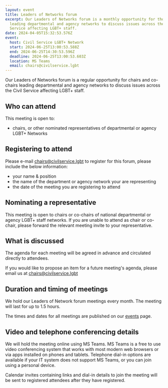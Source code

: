 ```yaml
---
layout: event
title: Leaders of Networks forum
excerpt: Our Leaders of Networks forum is a monthly opportunity for those
  leading departmental and agency networks to discuss issues across the Civil
  Service affecting LGBT+ staff.
date: 2024-04-05T15:32:53.576Z
event:
  host: Civil Service LGBT+ Network
  start: 2024-06-25T13:00:53.588Z
  end: 2024-06-25T14:30:53.596Z
  deadline: 2024-06-25T13:00:53.603Z
  location: MS Teams
  email: chairs@civilservice.lgbt
---
```

Our Leaders of Networks forum is a regular opportunity for chairs and co-chairs leading departmental and agency networks to discuss issues across the Civil Service affecting LGBT+ staff.

## Who can attend

This meeting is open to:

* chairs, or other nominated representatives of departmental or agency LGBT+ Networks

## Registering to attend

Please e-mail [chairs@civilservice.lgbt](mailto:chairs@civilservice.lgbt) to register for this forum, please include the below information:

* your name & position
* the name of the department or agency network your are representing
* the date of the meeting you are registering to attend

## Nominating a representative

This meeting is open to chairs or co-chairs of national departmental or agency LGBT+ staff networks. If you are unable to attend as chair or co-chair, please forward the relevant meeting invite to your representative. 

## What is discussed

The agenda for each meeting will be agreed in advance and circulated directly to attendees.

If you would like to propose an item for a future meeting's agenda, please email us at [chairs@civilservice.lgbt](mailto:chairs@civilservice.lgbt)

## Duration and timing of meetings

We hold our Leaders of Network forum meetings every month. The meeting will last for up to 1.5 hours.

The times and dates for all meetings are published on our [events](/events) page.

## Video and telephone conferencing details

We will hold the meeting online using MS Teams. MS Teams is a free to use video conferencing system that works with most modern web browsers or via apps installed on phones and tablets. Telephone dial-in options are available if your IT system does not support MS Teams, or you can join using a personal device.

Calendar invites containing links and dial-in details to join the meeting will be sent to registered attendees after they have registered.